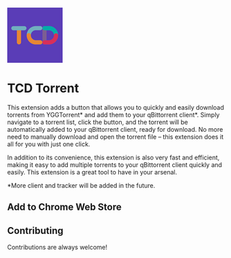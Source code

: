 
![Logo](src/assets/img/icon-128.png)


# TCD Torrent

This extension adds a button that allows you to quickly and easily download torrents from YGGTorrent* and add them to your qBittorrent client*. Simply navigate to a torrent list, click the button, and the torrent will be automatically added to your qBittorrent client, ready for download. No more need to manually download and open the torrent file – this extension does it all for you with just one click.

In addition to its convenience, this extension is also very fast and efficient, making it easy to add multiple torrents to your qBittorrent client quickly and easily. This extension is a great tool to have in your arsenal.

*More client and tracker will be added in the future.


## Add to Chrome Web Store

[//]: # ([![Add to Chrome Web Store]&#40;https://developer.chrome.com/webstore/images/ChromeWebStore_Badge_v2_206x58.png&#41;]&#40;https://chrome.google.com/webstore/detail/tcd-torrent/&#41;)



## Contributing

Contributions are always welcome!
